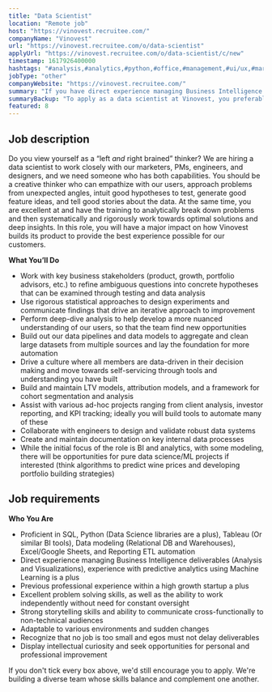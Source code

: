 ```yaml
---
title: "Data Scientist"
location: "Remote job"
host: "https://vinovest.recruitee.com/"
companyName: "Vinovest"
url: "https://vinovest.recruitee.com/o/data-scientist"
applyUrl: "https://vinovest.recruitee.com/o/data-scientist/c/new"
timestamp: 1617926400000
hashtags: "#analysis,#analytics,#python,#office,#management,#ui/ux,#marketing,#optimization"
jobType: "other"
companyWebsite: "https://vinovest.recruitee.com/"
summary: "If you have direct experience managing Business Intelligence deliverables, Vinovest is looking for someone with your knowledge."
summaryBackup: "To apply as a data scientist at Vinovest, you preferably need to have some knowledge of: #ui/ux, #analysis, #python."
featured: 8
---
```


## Job description

Do you view yourself as a “left _and_ right brained” thinker? We are hiring a data scientist to work closely with our marketers, PMs, engineers, and designers, and we need someone who has both capabilities. You should be a creative thinker who can empathize with our users, approach problems from unexpected angles, intuit good hypotheses to test, generate good feature ideas, and tell good stories about the data. At the same time, you are excellent at and have the training to analytically break down problems and then systematically and rigorously work towards optimal solutions and deep insights. In this role, you will have a major impact on how Vinovest builds its product to provide the best experience possible for our customers.

**What You’ll Do**

*   Work with key business stakeholders (product, growth, portfolio advisors, etc.) to refine ambiguous questions into concrete hypotheses that can be examined through testing and data analysis
*   Use rigorous statistical approaches to design experiments and communicate findings that drive an iterative approach to improvement
*   Perform deep-dive analysis to help develop a more nuanced understanding of our users, so that the team find new opportunities
*   Build out our data pipelines and data models to aggregate and clean large datasets from multiple sources and lay the foundation for more automation
*   Drive a culture where all members are data-driven in their decision making and move towards self-servicing through tools and understanding you have built
*   Build and maintain LTV models, attribution models, and a framework for cohort segmentation and analysis
*   Assist with various ad-hoc projects ranging from client analysis, investor reporting, and KPI tracking; ideally you will build tools to automate many of these
*   Collaborate with engineers to design and validate robust data systems
*   Create and maintain documentation on key internal data processes
*   While the initial focus of the role is BI and analytics, with some modeling, there will be opportunities for pure data science/ML projects if interested (think algorithms to predict wine prices and developing portfolio building strategies)

## Job requirements

**Who You Are**

*   Proficient in SQL, Python (Data Science libraries are a plus), Tableau (Or similar BI tools), Data modeling (Relational DB and Warehouses), Excel/Google Sheets, and Reporting ETL automation
*   Direct experience managing Business Intelligence deliverables (Analysis and Visualizations), experience with predictive analytics using Machine Learning is a plus
*   Previous professional experience within a high growth startup a plus
*   Excellent problem solving skills, as well as the ability to work independently without need for constant oversight
*   Strong storytelling skills and ability to communicate cross-functionally to non-technical audiences
*   Adaptable to various environments and sudden changes
*   Recognize that no job is too small and egos must not delay deliverables
*   Display intellectual curiosity and seek opportunities for personal and professional improvement

If you don't tick every box above, we'd still encourage you to apply. We're building a diverse team whose skills balance and complement one another.

